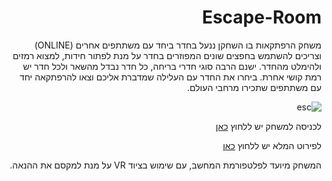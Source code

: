 <div dir='rtl' lang='he'>

# Escape-Room



משחק הרפתקאות בו השחקן ננעל בחדר ביחד עם משתתפים אחרים (ONLINE) וצריכים להשתמש בחפצים שונים המפוזרים בחדר על מנת לפתור חידות, למצוא רמזים ולהימלט מהחדר. ישנם הרבה סוגי חדרי בריחה, כל חדר נבדל מהשאר ולכל חדר יש רמת קושי אחרת. ביחרו את החדר עם העלילה שמדברת אליכם וצאו להרפתקאה יחד עם משתתפים שתכירו מרחבי העולם.
  
  ![esc](https://user-images.githubusercontent.com/20986238/138876402-71ab6f2c-69ec-420e-9b07-6314e454e3f8.jpg)

לכניסה למשחק יש ללחוץ [כאן](https://saar95.itch.io/escaperoom)
  
לפירוט המלא יש ללחוץ [כאן](https://github.com/LeveI-Up/Escape-Room/blob/main/formal-elements.md)
  
המשחק מיועד לפלטפורמת המחשב, עם שימוש בציוד VR על מנת למקסם את ההנאה.
  
  </div>
